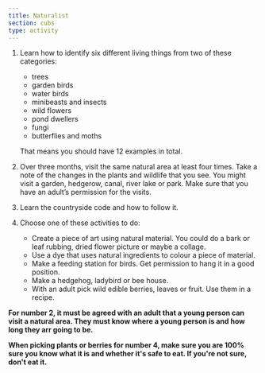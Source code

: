 ```yaml
---
title: Naturalist
section: cubs
type: activity
---
```


1. Learn how to identify six different living things from two of these 
categories:
	* trees
	* garden birds
	* water birds
	* minibeasts and insects
	* wild flowers
	* pond dwellers
	* fungi
	* butterflies and moths

	That means you should have 12 examples in total. 

2. Over three months, visit the same natural area at least four times. Take a note of the changes in the plants and wildlife that you see. You might visit a garden, hedgerow, canal, river lake or park. Make sure that you have an adult’s permission for the visits.
3. Learn the countryside code and how to follow it.
4. Choose one of these activities to do:
	* Create a piece of art using natural material. You could do a bark or leaf rubbing, dried flower picture or maybe a collage.
	* Use a dye that uses natural ingredients to colour a piece of material.
	* Make a feeding station for birds. Get permission to hang it in a good position.
	* Make a hedgehog, ladybird or bee house.
	* With an adult pick wild edible berries, leaves or fruit. Use them in a recipe.
 
**For number 2, it must be agreed with an adult that a young person can visit a natural area. They must know where a young person is and how long they arr going to be.**

**When picking plants or berries for number 4, make sure you are 100% sure you know what it is and whether it's safe to eat. If you're not sure, don't eat it.**